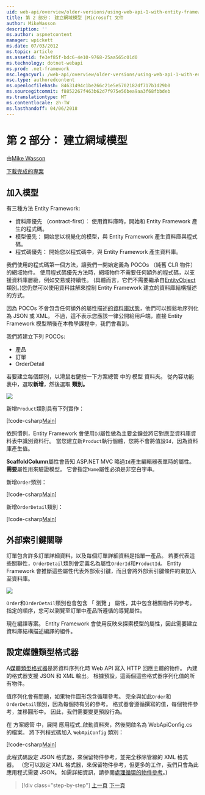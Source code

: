 ```yaml
---
uid: web-api/overview/older-versions/using-web-api-1-with-entity-framework-5/using-web-api-with-entity-framework-part-2
title: 第 2 部分： 建立網域模型 |Microsoft 文件
author: MikeWasson
description: ''
ms.author: aspnetcontent
manager: wpickett
ms.date: 07/03/2012
ms.topic: article
ms.assetid: fe3ef85f-bdc6-4e10-9768-25aa565c01d0
ms.technology: dotnet-webapi
ms.prod: .net-framework
msc.legacyurl: /web-api/overview/older-versions/using-web-api-1-with-entity-framework-5/using-web-api-with-entity-framework-part-2
msc.type: authoredcontent
ms.openlocfilehash: 84631494c1be266c21e5e5702182df717b1d29b0
ms.sourcegitcommit: f8852267f463b62d7f975e56bea9aa3f68fbbdeb
ms.translationtype: MT
ms.contentlocale: zh-TW
ms.lasthandoff: 04/06/2018
---
```

<a name="part-2-creating-the-domain-models"></a>第 2 部分： 建立網域模型
====================
由[Mike Wasson](https://github.com/MikeWasson)

[下載完成的專案](http://code.msdn.microsoft.com/ASP-NET-Web-API-with-afa30545)

## <a name="add-models"></a>加入模型

有三種方法 Entity Framework:

- 資料庫優先 （contract-first）： 使用資料庫時，開始和 Entity Framework 產生的程式碼。
- 模型優先： 開始您以視覺化的模型，與 Entity Framework 產生資料庫與程式碼。
- 程式碼優先： 開始您以程式碼中，與 Entity Framework 產生資料庫。

我們使用的程式碼第一個方法，讓我們一開始定義為 POCOs （純舊 CLR 物件） 的網域物件。 使用程式碼優先方法時，網域物件不需要任何額外的程式碼，以支援資料庫層級，例如交易或持續性。 (具體而言，它們不需要繼承自[EntityObject](https://msdn.microsoft.com/library/system.data.objects.dataclasses.entityobject.aspx)類別。)您仍然可以使用資料註解來控制 Entity Framework 建立的資料庫結構描述的方式。

因為 POCOs 不會包含任何額外的屬性描述[的資料庫狀態](https://msdn.microsoft.com/library/system.data.entitystate.aspx)，他們可以輕鬆地序列化為 JSON 或 XML。 不過，這不表示您應該一律公開給用戶端，直接 Entity Framework 模型稍後在本教學課程中，我們會看到。

我們將建立下列 POCOs:

- 產品
- 訂單
- OrderDetail

若要建立每個類別，以滑鼠右鍵按一下方案總管 中的 模型 資料夾。 從內容功能表中，選取**新增**，然後選取 **類別。**

![](using-web-api-with-entity-framework-part-2/_static/image1.png)

新增`Product`類別具有下列實作：

[!code-csharp[Main](using-web-api-with-entity-framework-part-2/samples/sample1.cs)]

依照慣例，Entity Framework 會使用`Id`屬性做為主要金鑰並將它對應至資料庫資料表中識別資料行。 當您建立新`Product`執行個體，您將不會將值設`Id`，因為資料庫產生值。

**ScaffoldColumn**屬性會告知 ASP.NET MVC 略過`Id`產生編輯器表單時的屬性。 **需要**屬性用來驗證模型。 它會指定`Name`屬性必須是非空白字串。

新增`Order`類別：

[!code-csharp[Main](using-web-api-with-entity-framework-part-2/samples/sample2.cs)]

新增`OrderDetail`類別：

[!code-csharp[Main](using-web-api-with-entity-framework-part-2/samples/sample3.cs)]

## <a name="foreign-key-relations"></a>外部索引鍵關聯

訂單包含許多訂單詳細資料，以及每個訂單詳細資料是指單一產品。 若要代表這些關聯性，`OrderDetail`類別會定義名為屬性`OrderId`和`ProductId`。 Entity Framework 會推斷這些屬性代表外部索引鍵，而且會將外部索引鍵條件約束加入至資料庫。

![](using-web-api-with-entity-framework-part-2/_static/image2.png)

`Order`和`OrderDetail`類別也會包含 「 瀏覽 」 屬性，其中包含相關物件的參考。 指定的順序，您可以瀏覽至訂單中產品所遵循的導覽屬性。

現在編譯專案。 Entity Framework 會使用反映來探索模型的屬性，因此需要建立資料庫結構描述編譯的組件。

## <a name="configure-the-media-type-formatters"></a>設定媒體類型格式器

A[媒體類型格式器](../../formats-and-model-binding/media-formatters.md)是將資料序列化時 Web API 寫入 HTTP 回應主體的物件。 內建的格式器支援 JSON 和 XML 輸出。 根據預設，這兩個這些格式器序列化值的所有物件。

值序列化會有問題，如果物件圖形包含循環參考。 完全與如此`Order`和`OrderDetail`類別，因為每個持有另的參考。 格式器會遵循撰寫的值，每個物件參考，並移圓形中。 因此，我們需要變更預設行為。

在 方案總管 中，展開 應用程式\_啟動資料夾，然後開啟名為 WebApiConfig.cs 的檔案。 將下列程式碼加入 `WebApiConfig` 類別：

[!code-csharp[Main](using-web-api-with-entity-framework-part-2/samples/sample4.cs?highlight=11)]

此程式碼設定 JSON 格式器，來保留物件參考，並完全移除管線的 XML 格式器。 （您可以設定 XML 格式器，來保留物件參考，但更多的工作，我們只會為此應用程式需要 JSON。 如需詳細資訊，請參閱[處理循環的物件參考](../../formats-and-model-binding/json-and-xml-serialization.md#handling_circular_object_references)。)

> [!div class="step-by-step"]
> [上一頁](using-web-api-with-entity-framework-part-1.md)
> [下一頁](using-web-api-with-entity-framework-part-3.md)
